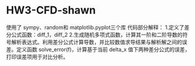 # HW3-CFD-shawn
使用了 sympy、random和 matplotlib.pyplot三个库
代码部分解释：
1.定义了差分公式函数：diff_1，diff_2
2.生成随机多项式函数，计算其一阶和二阶导数的符号解析表达式。利用差分公式计算导数，并比较数值求导结果与解析解之间的误差。定义函数 solve_error(f)，计算基于当前 delta_x 值下两种差分公式的误差，打印误差项用于对比分析。
